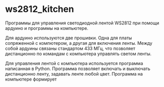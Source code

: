 # ws2812_kitchen
Программы для управления светодиодной лентой WS2812 при помощи ардуино и программы на компьютере.

Для ардуино используются две прошивки. Одна для платы сопряженной с компютером, а другая для включения ленты. Между собой ардуины связаны стандартом 433 МГц, что позволяет дистанционно по командам с компьютера управлять светом ленты.


Для управления лентой с компьютера используется программа написанная в Python. Программа позволяет включать и выключать дистанционно ленту, задавать ленте любой цвет. 
Программа на компьютере формирует 
